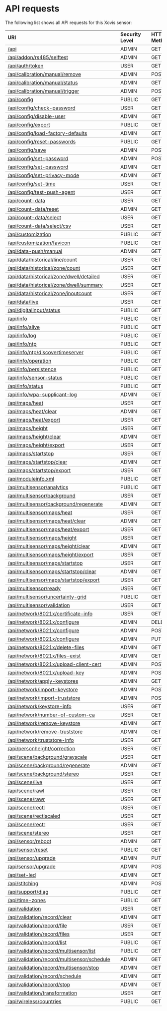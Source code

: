 <html><head><title></title></head><body><h1>API requests</h1><p>The following list shows all API requests for this Xovis sensor:</p><table style='border-spacing: 0px;'><tr><td style='border-bottom:1pt solid #C0C0C0;'><b>URI</b></td><td style='padding-left:25px; border-bottom:1pt solid #C0C0C0;'><b>Security Level</b></td><td style='padding-left:25px; border-bottom:1pt solid #C0C0C0;'><b>HTTP Method</b></td></tr><tr><td style='border-bottom:1pt solid #C0C0C0;'><a href='api'>/api</a></td><td style='padding-left:25px; border-bottom:1pt solid #C0C0C0;'>ADMIN</td><td style='padding-left:25px; border-bottom:1pt solid #C0C0C0;'>GET</td></tr><tr><td style='border-bottom:1pt solid #C0C0C0;'><a href='api/addon/rs485/selftest'>/api/addon/rs485/selftest</a></td><td style='padding-left:25px; border-bottom:1pt solid #C0C0C0;'>ADMIN</td><td style='padding-left:25px; border-bottom:1pt solid #C0C0C0;'>GET</td></tr><tr><td style='border-bottom:1pt solid #C0C0C0;'><a href='api/auth/token'>/api/auth/token</a></td><td style='padding-left:25px; border-bottom:1pt solid #C0C0C0;'>USER</td><td style='padding-left:25px; border-bottom:1pt solid #C0C0C0;'>GET</td></tr><tr><td style='border-bottom:1pt solid #C0C0C0;'><a href='api/calibration/manual/remove'>/api/calibration/manual/remove</a></td><td style='padding-left:25px; border-bottom:1pt solid #C0C0C0;'>ADMIN</td><td style='padding-left:25px; border-bottom:1pt solid #C0C0C0;'>POST</td></tr><tr><td style='border-bottom:1pt solid #C0C0C0;'><a href='api/calibration/manual/status'>/api/calibration/manual/status</a></td><td style='padding-left:25px; border-bottom:1pt solid #C0C0C0;'>ADMIN</td><td style='padding-left:25px; border-bottom:1pt solid #C0C0C0;'>GET</td></tr><tr><td style='border-bottom:1pt solid #C0C0C0;'><a href='api/calibration/manual/trigger'>/api/calibration/manual/trigger</a></td><td style='padding-left:25px; border-bottom:1pt solid #C0C0C0;'>ADMIN</td><td style='padding-left:25px; border-bottom:1pt solid #C0C0C0;'>POST</td></tr><tr><td style='border-bottom:1pt solid #C0C0C0;'><a href='api/config'>/api/config</a></td><td style='padding-left:25px; border-bottom:1pt solid #C0C0C0;'>PUBLIC</td><td style='padding-left:25px; border-bottom:1pt solid #C0C0C0;'>GET</td></tr><tr><td style='border-bottom:1pt solid #C0C0C0;'><a href='api/config/check-password'>/api/config/check-password</a></td><td style='padding-left:25px; border-bottom:1pt solid #C0C0C0;'>USER</td><td style='padding-left:25px; border-bottom:1pt solid #C0C0C0;'>GET</td></tr><tr><td style='border-bottom:1pt solid #C0C0C0;'><a href='api/config/disable-user'>/api/config/disable-user</a></td><td style='padding-left:25px; border-bottom:1pt solid #C0C0C0;'>ADMIN</td><td style='padding-left:25px; border-bottom:1pt solid #C0C0C0;'>GET</td></tr><tr><td style='border-bottom:1pt solid #C0C0C0;'><a href='api/config/export'>/api/config/export</a></td><td style='padding-left:25px; border-bottom:1pt solid #C0C0C0;'>PUBLIC</td><td style='padding-left:25px; border-bottom:1pt solid #C0C0C0;'>GET</td></tr><tr><td style='border-bottom:1pt solid #C0C0C0;'><a href='api/config/load-factory-defaults'>/api/config/load-factory-defaults</a></td><td style='padding-left:25px; border-bottom:1pt solid #C0C0C0;'>ADMIN</td><td style='padding-left:25px; border-bottom:1pt solid #C0C0C0;'>GET</td></tr><tr><td style='border-bottom:1pt solid #C0C0C0;'><a href='api/config/reset-passwords'>/api/config/reset-passwords</a></td><td style='padding-left:25px; border-bottom:1pt solid #C0C0C0;'>PUBLIC</td><td style='padding-left:25px; border-bottom:1pt solid #C0C0C0;'>GET</td></tr><tr><td style='border-bottom:1pt solid #C0C0C0;'><a href='api/config/save'>/api/config/save</a></td><td style='padding-left:25px; border-bottom:1pt solid #C0C0C0;'>ADMIN</td><td style='padding-left:25px; border-bottom:1pt solid #C0C0C0;'>POST</td></tr><tr><td style='border-bottom:1pt solid #C0C0C0;'><a href='api/config/set-password'>/api/config/set-password</a></td><td style='padding-left:25px; border-bottom:1pt solid #C0C0C0;'>ADMIN</td><td style='padding-left:25px; border-bottom:1pt solid #C0C0C0;'>POST</td></tr><tr><td style='border-bottom:1pt solid #C0C0C0;'><a href='api/config/set-password'>/api/config/set-password</a></td><td style='padding-left:25px; border-bottom:1pt solid #C0C0C0;'>ADMIN</td><td style='padding-left:25px; border-bottom:1pt solid #C0C0C0;'>GET</td></tr><tr><td style='border-bottom:1pt solid #C0C0C0;'><a href='api/config/set-privacy-mode'>/api/config/set-privacy-mode</a></td><td style='padding-left:25px; border-bottom:1pt solid #C0C0C0;'>ADMIN</td><td style='padding-left:25px; border-bottom:1pt solid #C0C0C0;'>GET</td></tr><tr><td style='border-bottom:1pt solid #C0C0C0;'><a href='api/config/set-time'>/api/config/set-time</a></td><td style='padding-left:25px; border-bottom:1pt solid #C0C0C0;'>USER</td><td style='padding-left:25px; border-bottom:1pt solid #C0C0C0;'>GET</td></tr><tr><td style='border-bottom:1pt solid #C0C0C0;'><a href='api/config/test-push-agent'>/api/config/test-push-agent</a></td><td style='padding-left:25px; border-bottom:1pt solid #C0C0C0;'>USER</td><td style='padding-left:25px; border-bottom:1pt solid #C0C0C0;'>GET</td></tr><tr><td style='border-bottom:1pt solid #C0C0C0;'><a href='api/count-data'>/api/count-data</a></td><td style='padding-left:25px; border-bottom:1pt solid #C0C0C0;'>USER</td><td style='padding-left:25px; border-bottom:1pt solid #C0C0C0;'>GET</td></tr><tr><td style='border-bottom:1pt solid #C0C0C0;'><a href='api/count-data/reset'>/api/count-data/reset</a></td><td style='padding-left:25px; border-bottom:1pt solid #C0C0C0;'>ADMIN</td><td style='padding-left:25px; border-bottom:1pt solid #C0C0C0;'>GET</td></tr><tr><td style='border-bottom:1pt solid #C0C0C0;'><a href='api/count-data/select'>/api/count-data/select</a></td><td style='padding-left:25px; border-bottom:1pt solid #C0C0C0;'>USER</td><td style='padding-left:25px; border-bottom:1pt solid #C0C0C0;'>GET</td></tr><tr><td style='border-bottom:1pt solid #C0C0C0;'><a href='api/count-data/select/csv'>/api/count-data/select/csv</a></td><td style='padding-left:25px; border-bottom:1pt solid #C0C0C0;'>USER</td><td style='padding-left:25px; border-bottom:1pt solid #C0C0C0;'>GET</td></tr><tr><td style='border-bottom:1pt solid #C0C0C0;'><a href='api/customization'>/api/customization</a></td><td style='padding-left:25px; border-bottom:1pt solid #C0C0C0;'>PUBLIC</td><td style='padding-left:25px; border-bottom:1pt solid #C0C0C0;'>GET</td></tr><tr><td style='border-bottom:1pt solid #C0C0C0;'><a href='api/customization/favicon'>/api/customization/favicon</a></td><td style='padding-left:25px; border-bottom:1pt solid #C0C0C0;'>PUBLIC</td><td style='padding-left:25px; border-bottom:1pt solid #C0C0C0;'>GET</td></tr><tr><td style='border-bottom:1pt solid #C0C0C0;'><a href='api/data-push/manual'>/api/data-push/manual</a></td><td style='padding-left:25px; border-bottom:1pt solid #C0C0C0;'>ADMIN</td><td style='padding-left:25px; border-bottom:1pt solid #C0C0C0;'>GET</td></tr><tr><td style='border-bottom:1pt solid #C0C0C0;'><a href='api/data/historical/line/count'>/api/data/historical/line/count</a></td><td style='padding-left:25px; border-bottom:1pt solid #C0C0C0;'>USER</td><td style='padding-left:25px; border-bottom:1pt solid #C0C0C0;'>GET</td></tr><tr><td style='border-bottom:1pt solid #C0C0C0;'><a href='api/data/historical/zone/count'>/api/data/historical/zone/count</a></td><td style='padding-left:25px; border-bottom:1pt solid #C0C0C0;'>USER</td><td style='padding-left:25px; border-bottom:1pt solid #C0C0C0;'>GET</td></tr><tr><td style='border-bottom:1pt solid #C0C0C0;'><a href='api/data/historical/zone/dwell/detailed'>/api/data/historical/zone/dwell/detailed</a></td><td style='padding-left:25px; border-bottom:1pt solid #C0C0C0;'>USER</td><td style='padding-left:25px; border-bottom:1pt solid #C0C0C0;'>GET</td></tr><tr><td style='border-bottom:1pt solid #C0C0C0;'><a href='api/data/historical/zone/dwell/summary'>/api/data/historical/zone/dwell/summary</a></td><td style='padding-left:25px; border-bottom:1pt solid #C0C0C0;'>USER</td><td style='padding-left:25px; border-bottom:1pt solid #C0C0C0;'>GET</td></tr><tr><td style='border-bottom:1pt solid #C0C0C0;'><a href='api/data/historical/zone/inoutcount'>/api/data/historical/zone/inoutcount</a></td><td style='padding-left:25px; border-bottom:1pt solid #C0C0C0;'>USER</td><td style='padding-left:25px; border-bottom:1pt solid #C0C0C0;'>GET</td></tr><tr><td style='border-bottom:1pt solid #C0C0C0;'><a href='api/data/live'>/api/data/live</a></td><td style='padding-left:25px; border-bottom:1pt solid #C0C0C0;'>USER</td><td style='padding-left:25px; border-bottom:1pt solid #C0C0C0;'>GET</td></tr><tr><td style='border-bottom:1pt solid #C0C0C0;'><a href='api/digitalinput/status'>/api/digitalinput/status</a></td><td style='padding-left:25px; border-bottom:1pt solid #C0C0C0;'>PUBLIC</td><td style='padding-left:25px; border-bottom:1pt solid #C0C0C0;'>GET</td></tr><tr><td style='border-bottom:1pt solid #C0C0C0;'><a href='api/info'>/api/info</a></td><td style='padding-left:25px; border-bottom:1pt solid #C0C0C0;'>PUBLIC</td><td style='padding-left:25px; border-bottom:1pt solid #C0C0C0;'>GET</td></tr><tr><td style='border-bottom:1pt solid #C0C0C0;'><a href='api/info/alive'>/api/info/alive</a></td><td style='padding-left:25px; border-bottom:1pt solid #C0C0C0;'>PUBLIC</td><td style='padding-left:25px; border-bottom:1pt solid #C0C0C0;'>GET</td></tr><tr><td style='border-bottom:1pt solid #C0C0C0;'><a href='api/info/log'>/api/info/log</a></td><td style='padding-left:25px; border-bottom:1pt solid #C0C0C0;'>PUBLIC</td><td style='padding-left:25px; border-bottom:1pt solid #C0C0C0;'>GET</td></tr><tr><td style='border-bottom:1pt solid #C0C0C0;'><a href='api/info/ntp'>/api/info/ntp</a></td><td style='padding-left:25px; border-bottom:1pt solid #C0C0C0;'>PUBLIC</td><td style='padding-left:25px; border-bottom:1pt solid #C0C0C0;'>GET</td></tr><tr><td style='border-bottom:1pt solid #C0C0C0;'><a href='api/info/ntp/discovertimeserver'>/api/info/ntp/discovertimeserver</a></td><td style='padding-left:25px; border-bottom:1pt solid #C0C0C0;'>PUBLIC</td><td style='padding-left:25px; border-bottom:1pt solid #C0C0C0;'>GET</td></tr><tr><td style='border-bottom:1pt solid #C0C0C0;'><a href='api/info/operation'>/api/info/operation</a></td><td style='padding-left:25px; border-bottom:1pt solid #C0C0C0;'>PUBLIC</td><td style='padding-left:25px; border-bottom:1pt solid #C0C0C0;'>GET</td></tr><tr><td style='border-bottom:1pt solid #C0C0C0;'><a href='api/info/persistence'>/api/info/persistence</a></td><td style='padding-left:25px; border-bottom:1pt solid #C0C0C0;'>PUBLIC</td><td style='padding-left:25px; border-bottom:1pt solid #C0C0C0;'>GET</td></tr><tr><td style='border-bottom:1pt solid #C0C0C0;'><a href='api/info/sensor-status'>/api/info/sensor-status</a></td><td style='padding-left:25px; border-bottom:1pt solid #C0C0C0;'>PUBLIC</td><td style='padding-left:25px; border-bottom:1pt solid #C0C0C0;'>GET</td></tr><tr><td style='border-bottom:1pt solid #C0C0C0;'><a href='api/info/status'>/api/info/status</a></td><td style='padding-left:25px; border-bottom:1pt solid #C0C0C0;'>PUBLIC</td><td style='padding-left:25px; border-bottom:1pt solid #C0C0C0;'>GET</td></tr><tr><td style='border-bottom:1pt solid #C0C0C0;'><a href='api/info/wpa-supplicant-log'>/api/info/wpa-supplicant-log</a></td><td style='padding-left:25px; border-bottom:1pt solid #C0C0C0;'>ADMIN</td><td style='padding-left:25px; border-bottom:1pt solid #C0C0C0;'>GET</td></tr><tr><td style='border-bottom:1pt solid #C0C0C0;'><a href='api/maps/heat'>/api/maps/heat</a></td><td style='padding-left:25px; border-bottom:1pt solid #C0C0C0;'>USER</td><td style='padding-left:25px; border-bottom:1pt solid #C0C0C0;'>GET</td></tr><tr><td style='border-bottom:1pt solid #C0C0C0;'><a href='api/maps/heat/clear'>/api/maps/heat/clear</a></td><td style='padding-left:25px; border-bottom:1pt solid #C0C0C0;'>ADMIN</td><td style='padding-left:25px; border-bottom:1pt solid #C0C0C0;'>GET</td></tr><tr><td style='border-bottom:1pt solid #C0C0C0;'><a href='api/maps/heat/export'>/api/maps/heat/export</a></td><td style='padding-left:25px; border-bottom:1pt solid #C0C0C0;'>USER</td><td style='padding-left:25px; border-bottom:1pt solid #C0C0C0;'>GET</td></tr><tr><td style='border-bottom:1pt solid #C0C0C0;'><a href='api/maps/height'>/api/maps/height</a></td><td style='padding-left:25px; border-bottom:1pt solid #C0C0C0;'>USER</td><td style='padding-left:25px; border-bottom:1pt solid #C0C0C0;'>GET</td></tr><tr><td style='border-bottom:1pt solid #C0C0C0;'><a href='api/maps/height/clear'>/api/maps/height/clear</a></td><td style='padding-left:25px; border-bottom:1pt solid #C0C0C0;'>ADMIN</td><td style='padding-left:25px; border-bottom:1pt solid #C0C0C0;'>GET</td></tr><tr><td style='border-bottom:1pt solid #C0C0C0;'><a href='api/maps/height/export'>/api/maps/height/export</a></td><td style='padding-left:25px; border-bottom:1pt solid #C0C0C0;'>USER</td><td style='padding-left:25px; border-bottom:1pt solid #C0C0C0;'>GET</td></tr><tr><td style='border-bottom:1pt solid #C0C0C0;'><a href='api/maps/startstop'>/api/maps/startstop</a></td><td style='padding-left:25px; border-bottom:1pt solid #C0C0C0;'>USER</td><td style='padding-left:25px; border-bottom:1pt solid #C0C0C0;'>GET</td></tr><tr><td style='border-bottom:1pt solid #C0C0C0;'><a href='api/maps/startstop/clear'>/api/maps/startstop/clear</a></td><td style='padding-left:25px; border-bottom:1pt solid #C0C0C0;'>ADMIN</td><td style='padding-left:25px; border-bottom:1pt solid #C0C0C0;'>GET</td></tr><tr><td style='border-bottom:1pt solid #C0C0C0;'><a href='api/maps/startstop/export'>/api/maps/startstop/export</a></td><td style='padding-left:25px; border-bottom:1pt solid #C0C0C0;'>USER</td><td style='padding-left:25px; border-bottom:1pt solid #C0C0C0;'>GET</td></tr><tr><td style='border-bottom:1pt solid #C0C0C0;'><a href='api/moduleinfo.xml'>/api/moduleinfo.xml</a></td><td style='padding-left:25px; border-bottom:1pt solid #C0C0C0;'>PUBLIC</td><td style='padding-left:25px; border-bottom:1pt solid #C0C0C0;'>GET</td></tr><tr><td style='border-bottom:1pt solid #C0C0C0;'><a href='api/multisensor/analytics'>/api/multisensor/analytics</a></td><td style='padding-left:25px; border-bottom:1pt solid #C0C0C0;'>PUBLIC</td><td style='padding-left:25px; border-bottom:1pt solid #C0C0C0;'>GET</td></tr><tr><td style='border-bottom:1pt solid #C0C0C0;'><a href='api/multisensor/background'>/api/multisensor/background</a></td><td style='padding-left:25px; border-bottom:1pt solid #C0C0C0;'>USER</td><td style='padding-left:25px; border-bottom:1pt solid #C0C0C0;'>GET</td></tr><tr><td style='border-bottom:1pt solid #C0C0C0;'><a href='api/multisensor/background/regenerate'>/api/multisensor/background/regenerate</a></td><td style='padding-left:25px; border-bottom:1pt solid #C0C0C0;'>ADMIN</td><td style='padding-left:25px; border-bottom:1pt solid #C0C0C0;'>GET</td></tr><tr><td style='border-bottom:1pt solid #C0C0C0;'><a href='api/multisensor/maps/heat'>/api/multisensor/maps/heat</a></td><td style='padding-left:25px; border-bottom:1pt solid #C0C0C0;'>USER</td><td style='padding-left:25px; border-bottom:1pt solid #C0C0C0;'>GET</td></tr><tr><td style='border-bottom:1pt solid #C0C0C0;'><a href='api/multisensor/maps/heat/clear'>/api/multisensor/maps/heat/clear</a></td><td style='padding-left:25px; border-bottom:1pt solid #C0C0C0;'>ADMIN</td><td style='padding-left:25px; border-bottom:1pt solid #C0C0C0;'>GET</td></tr><tr><td style='border-bottom:1pt solid #C0C0C0;'><a href='api/multisensor/maps/heat/export'>/api/multisensor/maps/heat/export</a></td><td style='padding-left:25px; border-bottom:1pt solid #C0C0C0;'>USER</td><td style='padding-left:25px; border-bottom:1pt solid #C0C0C0;'>GET</td></tr><tr><td style='border-bottom:1pt solid #C0C0C0;'><a href='api/multisensor/maps/height'>/api/multisensor/maps/height</a></td><td style='padding-left:25px; border-bottom:1pt solid #C0C0C0;'>USER</td><td style='padding-left:25px; border-bottom:1pt solid #C0C0C0;'>GET</td></tr><tr><td style='border-bottom:1pt solid #C0C0C0;'><a href='api/multisensor/maps/height/clear'>/api/multisensor/maps/height/clear</a></td><td style='padding-left:25px; border-bottom:1pt solid #C0C0C0;'>ADMIN</td><td style='padding-left:25px; border-bottom:1pt solid #C0C0C0;'>GET</td></tr><tr><td style='border-bottom:1pt solid #C0C0C0;'><a href='api/multisensor/maps/height/export'>/api/multisensor/maps/height/export</a></td><td style='padding-left:25px; border-bottom:1pt solid #C0C0C0;'>USER</td><td style='padding-left:25px; border-bottom:1pt solid #C0C0C0;'>GET</td></tr><tr><td style='border-bottom:1pt solid #C0C0C0;'><a href='api/multisensor/maps/startstop'>/api/multisensor/maps/startstop</a></td><td style='padding-left:25px; border-bottom:1pt solid #C0C0C0;'>USER</td><td style='padding-left:25px; border-bottom:1pt solid #C0C0C0;'>GET</td></tr><tr><td style='border-bottom:1pt solid #C0C0C0;'><a href='api/multisensor/maps/startstop/clear'>/api/multisensor/maps/startstop/clear</a></td><td style='padding-left:25px; border-bottom:1pt solid #C0C0C0;'>ADMIN</td><td style='padding-left:25px; border-bottom:1pt solid #C0C0C0;'>GET</td></tr><tr><td style='border-bottom:1pt solid #C0C0C0;'><a href='api/multisensor/maps/startstop/export'>/api/multisensor/maps/startstop/export</a></td><td style='padding-left:25px; border-bottom:1pt solid #C0C0C0;'>USER</td><td style='padding-left:25px; border-bottom:1pt solid #C0C0C0;'>GET</td></tr><tr><td style='border-bottom:1pt solid #C0C0C0;'><a href='api/multisensor/ready'>/api/multisensor/ready</a></td><td style='padding-left:25px; border-bottom:1pt solid #C0C0C0;'>USER</td><td style='padding-left:25px; border-bottom:1pt solid #C0C0C0;'>GET</td></tr><tr><td style='border-bottom:1pt solid #C0C0C0;'><a href='api/multisensor/uncertainty-grid'>/api/multisensor/uncertainty-grid</a></td><td style='padding-left:25px; border-bottom:1pt solid #C0C0C0;'>PUBLIC</td><td style='padding-left:25px; border-bottom:1pt solid #C0C0C0;'>GET</td></tr><tr><td style='border-bottom:1pt solid #C0C0C0;'><a href='api/multisensor/validation'>/api/multisensor/validation</a></td><td style='padding-left:25px; border-bottom:1pt solid #C0C0C0;'>USER</td><td style='padding-left:25px; border-bottom:1pt solid #C0C0C0;'>GET</td></tr><tr><td style='border-bottom:1pt solid #C0C0C0;'><a href='api/network/8021x/certificate-info'>/api/network/8021x/certificate-info</a></td><td style='padding-left:25px; border-bottom:1pt solid #C0C0C0;'>USER</td><td style='padding-left:25px; border-bottom:1pt solid #C0C0C0;'>GET</td></tr><tr><td style='border-bottom:1pt solid #C0C0C0;'><a href='api/network/8021x/configure'>/api/network/8021x/configure</a></td><td style='padding-left:25px; border-bottom:1pt solid #C0C0C0;'>ADMIN</td><td style='padding-left:25px; border-bottom:1pt solid #C0C0C0;'>DELETE</td></tr><tr><td style='border-bottom:1pt solid #C0C0C0;'><a href='api/network/8021x/configure'>/api/network/8021x/configure</a></td><td style='padding-left:25px; border-bottom:1pt solid #C0C0C0;'>ADMIN</td><td style='padding-left:25px; border-bottom:1pt solid #C0C0C0;'>POST</td></tr><tr><td style='border-bottom:1pt solid #C0C0C0;'><a href='api/network/8021x/configure'>/api/network/8021x/configure</a></td><td style='padding-left:25px; border-bottom:1pt solid #C0C0C0;'>ADMIN</td><td style='padding-left:25px; border-bottom:1pt solid #C0C0C0;'>PUT</td></tr><tr><td style='border-bottom:1pt solid #C0C0C0;'><a href='api/network/8021x/delete-files'>/api/network/8021x/delete-files</a></td><td style='padding-left:25px; border-bottom:1pt solid #C0C0C0;'>ADMIN</td><td style='padding-left:25px; border-bottom:1pt solid #C0C0C0;'>GET</td></tr><tr><td style='border-bottom:1pt solid #C0C0C0;'><a href='api/network/8021x/files-exist'>/api/network/8021x/files-exist</a></td><td style='padding-left:25px; border-bottom:1pt solid #C0C0C0;'>ADMIN</td><td style='padding-left:25px; border-bottom:1pt solid #C0C0C0;'>GET</td></tr><tr><td style='border-bottom:1pt solid #C0C0C0;'><a href='api/network/8021x/upload-client-cert'>/api/network/8021x/upload-client-cert</a></td><td style='padding-left:25px; border-bottom:1pt solid #C0C0C0;'>ADMIN</td><td style='padding-left:25px; border-bottom:1pt solid #C0C0C0;'>POST</td></tr><tr><td style='border-bottom:1pt solid #C0C0C0;'><a href='api/network/8021x/upload-key'>/api/network/8021x/upload-key</a></td><td style='padding-left:25px; border-bottom:1pt solid #C0C0C0;'>ADMIN</td><td style='padding-left:25px; border-bottom:1pt solid #C0C0C0;'>POST</td></tr><tr><td style='border-bottom:1pt solid #C0C0C0;'><a href='api/network/apply-keystores'>/api/network/apply-keystores</a></td><td style='padding-left:25px; border-bottom:1pt solid #C0C0C0;'>ADMIN</td><td style='padding-left:25px; border-bottom:1pt solid #C0C0C0;'>GET</td></tr><tr><td style='border-bottom:1pt solid #C0C0C0;'><a href='api/network/import-keystore'>/api/network/import-keystore</a></td><td style='padding-left:25px; border-bottom:1pt solid #C0C0C0;'>ADMIN</td><td style='padding-left:25px; border-bottom:1pt solid #C0C0C0;'>POST</td></tr><tr><td style='border-bottom:1pt solid #C0C0C0;'><a href='api/network/import-truststore'>/api/network/import-truststore</a></td><td style='padding-left:25px; border-bottom:1pt solid #C0C0C0;'>ADMIN</td><td style='padding-left:25px; border-bottom:1pt solid #C0C0C0;'>POST</td></tr><tr><td style='border-bottom:1pt solid #C0C0C0;'><a href='api/network/keystore-info'>/api/network/keystore-info</a></td><td style='padding-left:25px; border-bottom:1pt solid #C0C0C0;'>USER</td><td style='padding-left:25px; border-bottom:1pt solid #C0C0C0;'>GET</td></tr><tr><td style='border-bottom:1pt solid #C0C0C0;'><a href='api/network/number-of-custom-ca'>/api/network/number-of-custom-ca</a></td><td style='padding-left:25px; border-bottom:1pt solid #C0C0C0;'>USER</td><td style='padding-left:25px; border-bottom:1pt solid #C0C0C0;'>GET</td></tr><tr><td style='border-bottom:1pt solid #C0C0C0;'><a href='api/network/remove-keystore'>/api/network/remove-keystore</a></td><td style='padding-left:25px; border-bottom:1pt solid #C0C0C0;'>ADMIN</td><td style='padding-left:25px; border-bottom:1pt solid #C0C0C0;'>GET</td></tr><tr><td style='border-bottom:1pt solid #C0C0C0;'><a href='api/network/remove-truststore'>/api/network/remove-truststore</a></td><td style='padding-left:25px; border-bottom:1pt solid #C0C0C0;'>ADMIN</td><td style='padding-left:25px; border-bottom:1pt solid #C0C0C0;'>GET</td></tr><tr><td style='border-bottom:1pt solid #C0C0C0;'><a href='api/network/truststore-info'>/api/network/truststore-info</a></td><td style='padding-left:25px; border-bottom:1pt solid #C0C0C0;'>USER</td><td style='padding-left:25px; border-bottom:1pt solid #C0C0C0;'>GET</td></tr><tr><td style='border-bottom:1pt solid #C0C0C0;'><a href='api/personheight/correction'>/api/personheight/correction</a></td><td style='padding-left:25px; border-bottom:1pt solid #C0C0C0;'>USER</td><td style='padding-left:25px; border-bottom:1pt solid #C0C0C0;'>GET</td></tr><tr><td style='border-bottom:1pt solid #C0C0C0;'><a href='api/scene/background/grayscale'>/api/scene/background/grayscale</a></td><td style='padding-left:25px; border-bottom:1pt solid #C0C0C0;'>USER</td><td style='padding-left:25px; border-bottom:1pt solid #C0C0C0;'>GET</td></tr><tr><td style='border-bottom:1pt solid #C0C0C0;'><a href='api/scene/background/regenerate'>/api/scene/background/regenerate</a></td><td style='padding-left:25px; border-bottom:1pt solid #C0C0C0;'>ADMIN</td><td style='padding-left:25px; border-bottom:1pt solid #C0C0C0;'>GET</td></tr><tr><td style='border-bottom:1pt solid #C0C0C0;'><a href='api/scene/background/stereo'>/api/scene/background/stereo</a></td><td style='padding-left:25px; border-bottom:1pt solid #C0C0C0;'>USER</td><td style='padding-left:25px; border-bottom:1pt solid #C0C0C0;'>GET</td></tr><tr><td style='border-bottom:1pt solid #C0C0C0;'><a href='api/scene/live'>/api/scene/live</a></td><td style='padding-left:25px; border-bottom:1pt solid #C0C0C0;'>USER</td><td style='padding-left:25px; border-bottom:1pt solid #C0C0C0;'>GET</td></tr><tr><td style='border-bottom:1pt solid #C0C0C0;'><a href='api/scene/rawl'>/api/scene/rawl</a></td><td style='padding-left:25px; border-bottom:1pt solid #C0C0C0;'>USER</td><td style='padding-left:25px; border-bottom:1pt solid #C0C0C0;'>GET</td></tr><tr><td style='border-bottom:1pt solid #C0C0C0;'><a href='api/scene/rawr'>/api/scene/rawr</a></td><td style='padding-left:25px; border-bottom:1pt solid #C0C0C0;'>USER</td><td style='padding-left:25px; border-bottom:1pt solid #C0C0C0;'>GET</td></tr><tr><td style='border-bottom:1pt solid #C0C0C0;'><a href='api/scene/rectl'>/api/scene/rectl</a></td><td style='padding-left:25px; border-bottom:1pt solid #C0C0C0;'>USER</td><td style='padding-left:25px; border-bottom:1pt solid #C0C0C0;'>GET</td></tr><tr><td style='border-bottom:1pt solid #C0C0C0;'><a href='api/scene/rectlscaled'>/api/scene/rectlscaled</a></td><td style='padding-left:25px; border-bottom:1pt solid #C0C0C0;'>USER</td><td style='padding-left:25px; border-bottom:1pt solid #C0C0C0;'>GET</td></tr><tr><td style='border-bottom:1pt solid #C0C0C0;'><a href='api/scene/rectr'>/api/scene/rectr</a></td><td style='padding-left:25px; border-bottom:1pt solid #C0C0C0;'>USER</td><td style='padding-left:25px; border-bottom:1pt solid #C0C0C0;'>GET</td></tr><tr><td style='border-bottom:1pt solid #C0C0C0;'><a href='api/scene/stereo'>/api/scene/stereo</a></td><td style='padding-left:25px; border-bottom:1pt solid #C0C0C0;'>USER</td><td style='padding-left:25px; border-bottom:1pt solid #C0C0C0;'>GET</td></tr><tr><td style='border-bottom:1pt solid #C0C0C0;'><a href='api/sensor/reboot'>/api/sensor/reboot</a></td><td style='padding-left:25px; border-bottom:1pt solid #C0C0C0;'>ADMIN</td><td style='padding-left:25px; border-bottom:1pt solid #C0C0C0;'>GET</td></tr><tr><td style='border-bottom:1pt solid #C0C0C0;'><a href='api/sensor/reset'>/api/sensor/reset</a></td><td style='padding-left:25px; border-bottom:1pt solid #C0C0C0;'>PUBLIC</td><td style='padding-left:25px; border-bottom:1pt solid #C0C0C0;'>GET</td></tr><tr><td style='border-bottom:1pt solid #C0C0C0;'><a href='api/sensor/upgrade'>/api/sensor/upgrade</a></td><td style='padding-left:25px; border-bottom:1pt solid #C0C0C0;'>ADMIN</td><td style='padding-left:25px; border-bottom:1pt solid #C0C0C0;'>PUT</td></tr><tr><td style='border-bottom:1pt solid #C0C0C0;'><a href='api/sensor/upgrade'>/api/sensor/upgrade</a></td><td style='padding-left:25px; border-bottom:1pt solid #C0C0C0;'>ADMIN</td><td style='padding-left:25px; border-bottom:1pt solid #C0C0C0;'>POST</td></tr><tr><td style='border-bottom:1pt solid #C0C0C0;'><a href='api/set-led'>/api/set-led</a></td><td style='padding-left:25px; border-bottom:1pt solid #C0C0C0;'>ADMIN</td><td style='padding-left:25px; border-bottom:1pt solid #C0C0C0;'>GET</td></tr><tr><td style='border-bottom:1pt solid #C0C0C0;'><a href='api/stitching'>/api/stitching</a></td><td style='padding-left:25px; border-bottom:1pt solid #C0C0C0;'>ADMIN</td><td style='padding-left:25px; border-bottom:1pt solid #C0C0C0;'>POST</td></tr><tr><td style='border-bottom:1pt solid #C0C0C0;'><a href='api/support/diag'>/api/support/diag</a></td><td style='padding-left:25px; border-bottom:1pt solid #C0C0C0;'>PUBLIC</td><td style='padding-left:25px; border-bottom:1pt solid #C0C0C0;'>GET</td></tr><tr><td style='border-bottom:1pt solid #C0C0C0;'><a href='api/time-zones'>/api/time-zones</a></td><td style='padding-left:25px; border-bottom:1pt solid #C0C0C0;'>PUBLIC</td><td style='padding-left:25px; border-bottom:1pt solid #C0C0C0;'>GET</td></tr><tr><td style='border-bottom:1pt solid #C0C0C0;'><a href='api/validation'>/api/validation</a></td><td style='padding-left:25px; border-bottom:1pt solid #C0C0C0;'>USER</td><td style='padding-left:25px; border-bottom:1pt solid #C0C0C0;'>GET</td></tr><tr><td style='border-bottom:1pt solid #C0C0C0;'><a href='api/validation/record/clear'>/api/validation/record/clear</a></td><td style='padding-left:25px; border-bottom:1pt solid #C0C0C0;'>ADMIN</td><td style='padding-left:25px; border-bottom:1pt solid #C0C0C0;'>GET</td></tr><tr><td style='border-bottom:1pt solid #C0C0C0;'><a href='api/validation/record/file'>/api/validation/record/file</a></td><td style='padding-left:25px; border-bottom:1pt solid #C0C0C0;'>USER</td><td style='padding-left:25px; border-bottom:1pt solid #C0C0C0;'>GET</td></tr><tr><td style='border-bottom:1pt solid #C0C0C0;'><a href='api/validation/record/files'>/api/validation/record/files</a></td><td style='padding-left:25px; border-bottom:1pt solid #C0C0C0;'>USER</td><td style='padding-left:25px; border-bottom:1pt solid #C0C0C0;'>GET</td></tr><tr><td style='border-bottom:1pt solid #C0C0C0;'><a href='api/validation/record/list'>/api/validation/record/list</a></td><td style='padding-left:25px; border-bottom:1pt solid #C0C0C0;'>PUBLIC</td><td style='padding-left:25px; border-bottom:1pt solid #C0C0C0;'>GET</td></tr><tr><td style='border-bottom:1pt solid #C0C0C0;'><a href='api/validation/record/multisensor/list'>/api/validation/record/multisensor/list</a></td><td style='padding-left:25px; border-bottom:1pt solid #C0C0C0;'>PUBLIC</td><td style='padding-left:25px; border-bottom:1pt solid #C0C0C0;'>GET</td></tr><tr><td style='border-bottom:1pt solid #C0C0C0;'><a href='api/validation/record/multisensor/schedule'>/api/validation/record/multisensor/schedule</a></td><td style='padding-left:25px; border-bottom:1pt solid #C0C0C0;'>ADMIN</td><td style='padding-left:25px; border-bottom:1pt solid #C0C0C0;'>GET</td></tr><tr><td style='border-bottom:1pt solid #C0C0C0;'><a href='api/validation/record/multisensor/stop'>/api/validation/record/multisensor/stop</a></td><td style='padding-left:25px; border-bottom:1pt solid #C0C0C0;'>ADMIN</td><td style='padding-left:25px; border-bottom:1pt solid #C0C0C0;'>GET</td></tr><tr><td style='border-bottom:1pt solid #C0C0C0;'><a href='api/validation/record/schedule'>/api/validation/record/schedule</a></td><td style='padding-left:25px; border-bottom:1pt solid #C0C0C0;'>ADMIN</td><td style='padding-left:25px; border-bottom:1pt solid #C0C0C0;'>GET</td></tr><tr><td style='border-bottom:1pt solid #C0C0C0;'><a href='api/validation/record/stop'>/api/validation/record/stop</a></td><td style='padding-left:25px; border-bottom:1pt solid #C0C0C0;'>ADMIN</td><td style='padding-left:25px; border-bottom:1pt solid #C0C0C0;'>GET</td></tr><tr><td style='border-bottom:1pt solid #C0C0C0;'><a href='api/validation/transformation'>/api/validation/transformation</a></td><td style='padding-left:25px; border-bottom:1pt solid #C0C0C0;'>USER</td><td style='padding-left:25px; border-bottom:1pt solid #C0C0C0;'>GET</td></tr><tr><td style='border-bottom:1pt solid #C0C0C0;'><a href='api/wireless/countries'>/api/wireless/countries</a></td><td style='padding-left:25px; border-bottom:1pt solid #C0C0C0;'>PUBLIC</td><td style='padding-left:25px; border-bottom:1pt solid #C0C0C0;'>GET</td></tr></table></body></html>
